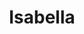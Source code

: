 ---
title: Isabella
artigo: a
picture: /images/i/Isabella.jpg
background: /images/fundos/coracao.jpg
style: style-verde2
description: Significado do nome Isabella
full-description: De origem hebraica, significa  integral, por inteira, plena! Tão suave como o próprio nome é seu significado. Isabellas costumam ser também perseverantes e disciplinadas! Ah, e claro, toda Isa é bela! Gostou do trocadilho, não é? 
---
